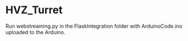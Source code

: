 # HVZ_Turret
Run webstreaming.py in the FlaskIntegration folder with ArduinoCode.ino uploaded to the Arduino.
